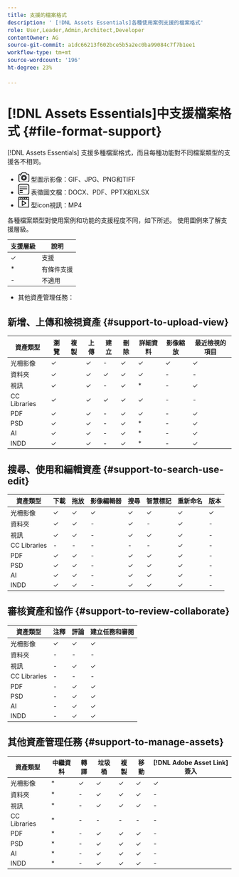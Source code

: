 ```yaml
---
title: 支援的檔案格式
description: ' [!DNL Assets Essentials]各種使用案例支援的檔案格式'
role: User,Leader,Admin,Architect,Developer
contentOwner: AG
source-git-commit: a1dc66213f602bce5b5a2ec0ba99084c7f7b1ee1
workflow-type: tm+mt
source-wordcount: '196'
ht-degree: 23%

---
```



# [!DNL Assets Essentials]中支援檔案格式 {#file-format-support}

[!DNL Assets Essentials] 支援多種檔案格式，而且每種功能對不同檔案類型的支援各不相同。

* ![影像檔案類](assets/do-not-localize/image-icon.png) 型圖示影像：GIF、JPG、PNG和TIFF
* ![文檔檔案類型](assets/do-not-localize/document-icon.png) 表徵圖文檔：DOCX、PDF、PPTX和XLSX
* ![視訊檔案類](assets/do-not-localize/video-icon.png) 型icon視訊：MP4

各種檔案類型對使用案例和功能的支援程度不同，如下所述。 使用圖例來了解支援層級。

| 支援層級 | 說明 |
|---------------|-------------------------|
| ✓ | 支援 |
| * | 有條件支援 |
| - | 不適用 |

* 其他資產管理任務：

## 新增、上傳和檢視資產 {#support-to-upload-view}

<!-- TBD: For AEM, AI files require the PDF option to be selected when saving the AI file.
-->

| 資產類型 | 瀏覽 | 複製 | 上傳 | 建立 | 刪除 | 詳細資料 | 影像縮放 | 最近檢視的項目 |
|---------------|----------|------|----------|----------|----------|----------|------------|-----------------|
| 光柵影像 | ✓ |  | ✓ | - | ✓ | ✓ | ✓ | ✓ |
| 資料夾 | ✓ |  | ✓ | ✓ | ✓ | ✓ | - | - |
| 視訊 | ✓ |  | ✓ | - | ✓ | * | - | ✓ |
| CC Libraries | ✓ |  | ✓ | ✓ | ✓ | ✓ | - | - |
| PDF | ✓ |  | ✓ | - | ✓ | ✓ | - | ✓ |
| PSD | ✓ |  | ✓ | - | ✓ | * | - | ✓ |
| AI | ✓ |  | ✓ | - | ✓ | * | - | ✓ |
| INDD | ✓ |  | ✓ | - | ✓ | * | - | ✓ |

## 搜尋、使用和編輯資產 {#support-to-search-use-edit}

| 資產類型 | 下載 | 拖放 | 影像編輯器 | 搜尋 | 智慧標記 | 重新命名 | 版本 |
|---------------|----------|---------------|--------------|----------|------------|----------|----------|
| 光柵影像 | ✓ | ✓ | ✓ | ✓ | ✓ | ✓ | ✓ |
| 資料夾 | ✓ | ✓ | - | ✓ | - | ✓ | - |
| 視訊 | ✓ | ✓ | - | ✓ | ✓ | ✓ | - |
| CC Libraries | - | - | - | - | - | ✓ | - |
| PDF | ✓ | ✓ | - | ✓ | ✓ | ✓ | - |
| PSD | ✓ | ✓ | - | ✓ | ✓ | ✓ | - |
| AI | ✓ | ✓ | - | ✓ | ✓ | ✓ | - |
| INDD | ✓ | ✓ | - | ✓ | ✓ | ✓ | - |

## 審核資產和協作 {#support-to-review-collaborate}

| 資產類型 | 注釋 | 評論 | 建立任務和審閱 |
|---------------|----------|----------|-------------------------|
| 光柵影像 | ✓ | ✓ | ✓ |
| 資料夾 | - | - | - |
| 視訊 | - | ✓ | ✓ |
| CC Libraries | - | - | - |
| PDF | - | ✓ | ✓ |
| PSD | - | ✓ | ✓ |
| AI | - | ✓ | ✓ |
| INDD | - | ✓ | ✓ |

## 其他資產管理任務 {#support-to-manage-assets}

| 資產類型 | 中繼資料 | 轉譯 | 垃圾桶 | 複製 | 移動 | [!DNL Adobe Asset Link] 簽入 |
|---------------|----------|------------|----------|----------|----------|----------------------------------|
| 光柵影像 | * | ✓ | ✓ | ✓ | ✓ | ✓ |
| 資料夾 | * | - | ✓ | ✓ | ✓ | - |
| 視訊 | * | - | ✓ | ✓ | ✓ | - |
| CC Libraries | * | - | - | - | - | - |
| PDF | * | - | ✓ | ✓ | ✓ | - |
| PSD | * | - | ✓ | ✓ | ✓ | - |
| AI | * | - | ✓ | ✓ | ✓ | - |
| INDD | * | - | ✓ | ✓ | ✓ | - |

<!-- TBD: Saving template table separately.
| Asset type    | Features |
|---------------|----------|
| Raster images |          |
| Folders       |          |
| Videos        |          |
| CC Libraries  |          |
| PDF files     |          |
| PSD           |          |
| AI            |          |
| INDD          |          |

>[!MORELIKETHIS]
>
>* []()
-->
